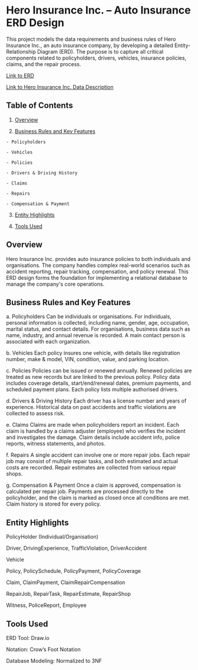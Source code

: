 # Hero Insurance Inc. – Auto Insurance ERD Design
This project models the data requirements and business rules of Hero Insurance Inc., an auto insurance company, by developing a detailed Entity-Relationship Diagram (ERD). The purpose is to capture all critical components related to policyholders, drivers, vehicles, insurance policies, claims, and the repair process.

[Link to ERD](https://drive.google.com/file/d/1U-bX8mvHK83jyrYNwYZKs2MBvFYGmbA7/view?usp=sharing)

[Link to Hero Insurance Inc. Data Description](https://docs.google.com/document/d/1x4-N3zaBd4s3ilHYEuRyYyArRYi4IcDXOPbBkEa2Xdc/edit?usp=sharing)


## Table of Contents

  1. [Overview](#overview)

  2. [Business Rules and Key Features](#business-rules-and-key-features)

    - Policyholders

    - Vehicles

    - Policies

    - Drivers & Driving History

    - Claims

    - Repairs

    - Compensation & Payment

  3. [Entity Highlights](#entity-highlights)

  4. [Tools Used](#tools-used)

## Overview
Hero Insurance Inc. provides auto insurance policies to both individuals and organisations. The company handles complex real-world scenarios such as accident reporting, repair tracking, compensation, and policy renewal. This ERD design forms the foundation for implementing a relational database to manage the company's core operations.



## Business Rules and Key Features

  a. Policyholders
Can be individuals or organisations. For individuals, personal information is collected, including name, gender, age, occupation, marital status, and contact details. For organisations, business data such as name, industry, and annual revenue is recorded. A main contact person is associated with each organization.

  b. Vehicles
Each policy insures one vehicle, with details like registration number, make & model, VIN, condition, value, and parking location.

  c. Policies
Policies can be issued or renewed annually. Renewed policies are treated as new records but are linked to the previous policy. Policy data includes coverage details, start/end/renewal dates, premium payments, and scheduled payment plans. Each policy lists multiple authorised drivers.

  d. Drivers & Driving History
Each driver has a license number and years of experience. Historical data on past accidents and traffic violations are collected to assess risk.

  e. Claims
Claims are made when policyholders report an incident. Each claim is handled by a claims adjuster (employee) who verifies the incident and investigates the damage. Claim details include accident info, police reports, witness statements, and photos.

  f. Repairs
A single accident can involve one or more repair jobs. Each repair job may consist of multiple repair tasks, and both estimated and actual costs are recorded. Repair estimates are collected from various repair shops.

  g. Compensation & Payment
Once a claim is approved, compensation is calculated per repair job. Payments are processed directly to the policyholder, and the claim is marked as closed once all conditions are met.
Claim history is stored for every policy.

## Entity Highlights
PolicyHolder (Individual/Organisation)

Driver, DrivingExperience, TrafficViolation, DriverAccident

Vehicle

Policy, PolicySchedule, PolicyPayment, PolicyCoverage

Claim, ClaimPayment, ClaimRepairCompensation

RepairJob, RepairTask, RepairEstimate, RepairShop

Witness, PoliceReport, Employee


## Tools Used
ERD Tool: Draw.io

Notation: Crow’s Foot Notation

Database Modeling: Normalized to 3NF



